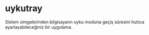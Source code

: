 # uykutray
Sistem simgelerinden bilgisayarın uyku moduna geçiş süresini hızlıca ayarlayabileceğiniz bir uygulama.
